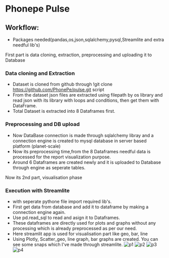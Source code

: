 
# Phonepe Pulse

## Workflow:
- Packages needed(pandas,os,json,sqlalchemy,pysql,Streamlite and extra needful lib's)

First part is data cloning, extraction, preprocessing and uploading it to Database
### Data cloning and Extraction
- Dataset is cloned from github through !git clone https://github.com/PhonePe/pulse.git script
- From the dataset json files are extracted using filepath by os library and read json with its library with loops and conditions, then get them with DataFrame.
- Total Dataset is extracted into 8 Dataframes first.

### Preprocessing and DB upload
- Now DataBase connection is made through sqlalchemy libray and a connection engine is created to mysql database in server based platform (planet-scale)
- Now its preprocessing time,from the 8 Dataframes needful data is processed for the report visualization purpose.
- Around 6 Dataframes are created newly and it is uploaded to Database through engine as seperate tables.

Now its 2nd part, visualisation phase
### Execution with Streamlite
- with seperate pythone file import required lib's.
- First get data from database and add it to dataframe by making a connection engine again.
- Use pd.read_sql to read and asign it to Dataframes.
- These dataframes are directly used for plots and graphs without any processing which is already preprocessed as per our need.
- Here streamlit app is used for visualisation part like geo, bar, line
- Using Plotly, Scatter_geo, line graph, bar graphs are created.
You can see some snaps which I've made through streamlite.
![p1](https://user-images.githubusercontent.com/127252539/229164874-4bed6551-3852-4c44-9a9a-98998ca69433.jpg)
![p2](https://user-images.githubusercontent.com/127252539/229165105-e3b18e1d-2454-435b-899b-50b8c65d3128.jpg)
![p3](https://user-images.githubusercontent.com/127252539/229165159-7a098b47-c313-4205-abb1-d4e434d6eb4b.jpg)
![p4](https://user-images.githubusercontent.com/127252539/229165169-cb131582-315b-4660-9418-6b46766e4707.jpg)
